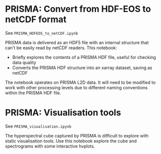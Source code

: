 # PRISMA: Convert from HDF-EOS to netCDF format

See `PRISMA_HDFEOS_to_netCDF.ipynb`

PRISMA data is delivered as an HDF5 file with an internal structure that can't be easily read by netCDF readers. This notebook:

- Briefly explores the contents of a PRISMA HDF file, useful for checking data quality
- Converts the PRISMA HDF structure into an xarray dataset, saving as netCDF

The notebook operates on PRISMA L2D data. It will need to be modified to work with other processing levels due to different naming conventions within the PRISMA HDF file.

# PRISMA: Visualisation tools

See `PRISMA_visualisation.ipynb`

The hyperspectral cube captured by PRISMA is difficult to explore with static visualisation tools. Use this notebook explore the cube and spectrograms with some interactive hvplots.